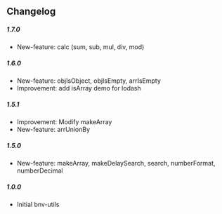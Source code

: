 ## Changelog

##### 1.7.0

- New-feature: calc (sum, sub, mul, div, mod)

##### 1.6.0

- New-feature: objIsObject, objIsEmpty, arrIsEmpty
- Improvement: add isArray demo for lodash 

##### 1.5.1

- Improvement: Modify makeArray
- New-feature: arrUnionBy

##### 1.5.0

- New-feature: makeArray, makeDelaySearch, search, numberFormat, numberDecimal

##### 1.0.0

- Initial bnv-utils
